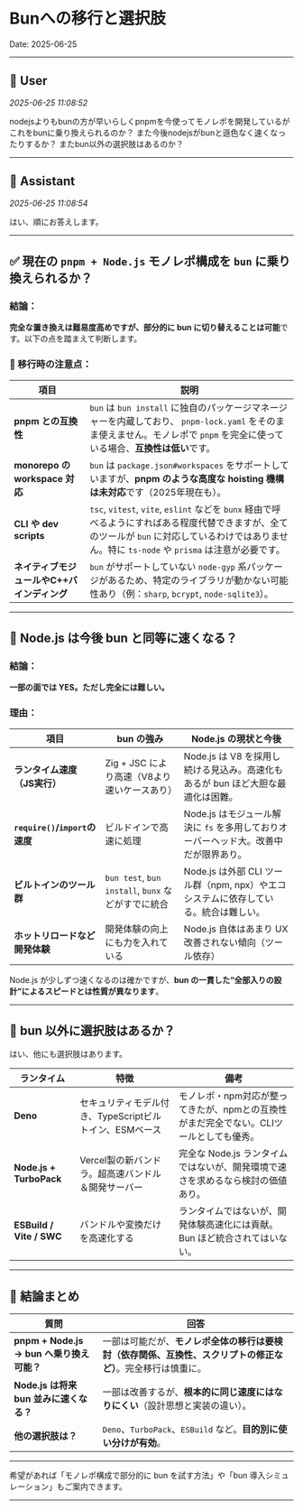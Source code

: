 # Bunへの移行と選択肢

Date: 2025-06-25

---

## 👤 User
*2025-06-25 11:08:52*

nodejsよりもbunの方が早いらしくpnpmを今使ってモノレポを開発しているがこれをbunに乗り換えられるのか？
また今後nodejsがbunと遜色なく速くなったりするか？
またbun以外の選択肢はあるのか？

---

## 🤖 Assistant
*2025-06-25 11:08:54*

はい、順にお答えします。

---

## ✅ 現在の `pnpm + Node.js` モノレポ構成を `bun` に乗り換えられるか？

### 結論：
**完全な置き換えは難易度高めですが、部分的に bun に切り替えることは可能**です。以下の点を踏まえて判断します。

### 🔧 移行時の注意点：

| 項目 | 説明 |
|------|------|
| **pnpm との互換性** | `bun` は `bun install` に独自のパッケージマネージャーを内蔵しており、 `pnpm-lock.yaml` をそのまま使えません。モノレポで `pnpm` を完全に使っている場合、**互換性は低い**です。 |
| **monorepo の workspace 対応** | `bun` は `package.json#workspaces` をサポートしていますが、**pnpm のような高度な hoisting 機構は未対応**です（2025年現在も）。 |
| **CLI や dev scripts** | `tsc`, `vitest`, `vite`, `eslint` などを `bunx` 経由で呼べるようにすればある程度代替できますが、全てのツールが `bun` に対応しているわけではありません。特に `ts-node` や `prisma` は注意が必要です。 |
| **ネイティブモジュールやC++バインディング** | `bun` がサポートしていない `node-gyp` 系パッケージがあるため、特定のライブラリが動かない可能性あり（例：`sharp`, `bcrypt`, `node-sqlite3`）。 |

---

## 🔮 Node.js は今後 bun と同等に速くなる？

### 結論：
**一部の面では YES。ただし完全には難しい。**

### 理由：

| 項目 | bun の強み | Node.js の現状と今後 |
|------|-------------|-----------------------|
| **ランタイム速度（JS実行）** | Zig + JSC により高速（V8より速いケースあり） | Node.js は V8 を採用し続ける見込み。高速化もあるが bun ほど大胆な最適化は困難。 |
| **`require()`/`import`の速度** | ビルドインで高速に処理 | Node.js はモジュール解決に `fs` を多用しておりオーバーヘッド大。改善中だが限界あり。 |
| **ビルトインのツール群** | `bun test`, `bun install`, `bunx` などがすでに統合 | Node.js は外部 CLI ツール群（npm, npx）やエコシステムに依存している。統合は難しい。 |
| **ホットリロードなど開発体験** | 開発体験の向上にも力を入れている | Node.js 自体はあまり UX 改善されない傾向（ツール依存） |

Node.js が少しずつ速くなるのは確かですが、**bun の一貫した“全部入りの設計”によるスピードとは性質が異なります**。

---

## 🧩 bun 以外に選択肢はあるか？

はい、他にも選択肢はあります。

| ランタイム | 特徴 | 備考 |
|------------|------|------|
| **Deno** | セキュリティモデル付き、TypeScriptビルトイン、ESMベース | モノレポ・npm対応が整ってきたが、npmとの互換性がまだ完全でない。CLIツールとしても優秀。 |
| **Node.js + TurboPack** | Vercel製の新バンドラ。超高速バンドル＆開発サーバー | 完全な Node.js ランタイムではないが、開発環境で速さを求めるなら検討の価値あり。 |
| **ESBuild / Vite / SWC** | バンドルや変換だけを高速化する | ランタイムではないが、開発体験高速化には貢献。Bun ほど統合されてはいない。 |

---

## 🔁 結論まとめ

| 質問 | 回答 |
|------|------|
| **pnpm + Node.js → bun へ乗り換え可能？** | 一部は可能だが、**モノレポ全体の移行は要検討（依存関係、互換性、スクリプトの修正など）**。完全移行は慎重に。 |
| **Node.js は将来 bun 並みに速くなる？** | 一部は改善するが、**根本的に同じ速度にはなりにくい**（設計思想と実装の違い）。 |
| **他の選択肢は？** | `Deno`、`TurboPack`、`ESBuild` など。**目的別に使い分けが有効**。 |

---

希望があれば「モノレポ構成で部分的に bun を試す方法」や「bun 導入シミュレーション」もご案内できます。

---
